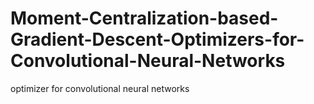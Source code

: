# Moment-Centralization-based-Gradient-Descent-Optimizers-for-Convolutional-Neural-Networks
optimizer for convolutional neural networks
